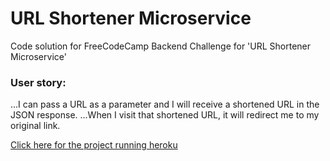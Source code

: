 # URL Shortener Microservice

Code solution for FreeCodeCamp Backend Challenge for 'URL Shortener Microservice'

### User story:
...I can pass a URL as a parameter and I will receive a shortened URL in the JSON response.
...When I visit that shortened URL, it will redirect me to my original link.

[Click here for the project running heroku](https://kevin-url-shortener.herokuapp.com/ "Url shortener project")